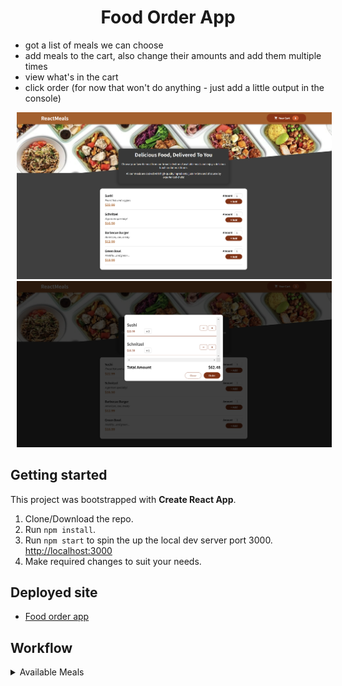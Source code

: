 <h1 align="center">Food Order App</h1>

- got a list of meals we can choose
- add meals to the cart, also change their amounts and add them multiple times
- view what's in the cart
- click order (for now that won't do anything - just add a little output in the console)

<p>
    <img src="/src/assets/meals1.png" hspace="10" >
    <img src="/src/assets/meals2.png" hspace="10" >
</p>

## Getting started

This project was bootstrapped with **Create React App**.

1. Clone/Download the repo.
2. Run `npm install`.
3. Run `npm start` to spin the up the local dev server port 3000. [http://localhost:3000](http://localhost:3000/ "http://localhost:3000")
4. Make required changes to suit your needs.

## Deployed site

- [Food order app](https://food-order-app-adz.netlify.app/ "food-order-app-adz")

## Workflow

<details>
           <summary>Available Meals</summary>
           <ul>
                <li>remove DUMMY_MEALS</li>
                <li>adding useEffect() for fetch()</li>
                <li>responseData will be object with id as key and data as neasted object</li>
                <li>adding const loadedMeals for converting object to array through for loop</li>
                <li>adding isLoading state</li>
                <li>handling errors by adding httpError state</li>
                <li>creating Checkout component to Order button for sending order to the backend</li>
                <ul><li>form for Name, Adress, Postal code and City</li>
                <li>Confirm and Cancel buttons</li></ul>
                <li>adiing Checkout to Cart component</li>
                <li></li>
            </ul>
</details>
